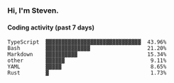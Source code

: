 ### Hi, I'm Steven.

#### Coding activity (past 7 days)
```
TypeScript  ▓▓▓▓▓▓▓▓▓▓▓▓▓▓▓▓▓▓▓▓▓▓▓▓▓▓▓▓▓▓  43.96%
Bash        ▓▓▓▓▓▓▓▓▓▓▓▓▓▓                  21.20%
Markdown    ▓▓▓▓▓▓▓▓▓▓                      15.34%
other       ▓▓▓▓▓▓                           9.11%
YAML        ▓▓▓▓▓                            8.65%
Rust        ▓                                1.73%
```
